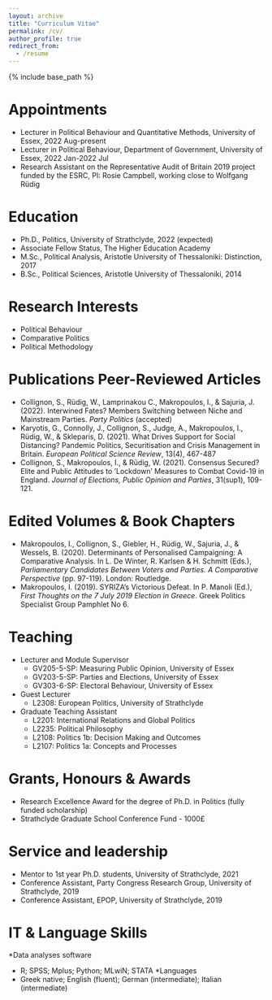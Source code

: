 ```yaml
---
layout: archive
title: "Curriculum Vitae"
permalink: /cv/
author_profile: true
redirect_from:
  - /resume
---
```


{% include base_path %}


Appointments
======
* Lecturer in Political Behaviour and Quantitative Methods, University of Essex, 2022 Aug-present
* Lecturer in Political Behaviour, Department of Government, University of Essex, 2022 Jan-2022 Jul
* Research Assistant on the Representative Audit of Britain 2019 project funded by the ESRC, PI: Rosie Campbell, working close to Wolfgang Rüdig
  
Education
======
* Ph.D., Politics, University of Strathclyde, 2022 (expected)
* Associate Fellow Status, The Higher Education Academy
* M.Sc., Political Analysis, Aristotle University of Thessaloniki: Distinction, 2017
* B.Sc., Political Sciences, Aristotle University of Thessaloniki, 2014

  
Research Interests
======
* Political Behaviour
* Comparative Politics
* Political Methodology

Publications Peer-Reviewed Articles
======
* Collignon, S., Rüdig, W., Lamprinakou C., Makropoulos, I., & Sajuria, J. (2022). Interwined Fates? Members Switching between Niche and Mainstream Parties. *Party Politics* (accepted)
* Karyotis, G., Connolly, J., Collignon, S., Judge, A., Makropoulos, I., Rüdig, W., & Skleparis, D. (2021). What Drives Support for Social Distancing? Pandemic Politics, Securitisation and Crisis Management in Britain. *European Political Science Review*, 13(4), 467-487
* Collignon, S., Makropoulos, I., & Rüdig, W. (2021). Consensus Secured? Elite and Public Attitudes to ’Lockdown’ Measures to Combat Covid-19 in England. *Journal of Elections, Public Opinion and Parties*, 31(sup1), 109-121.

Edited Volumes & Book Chapters
======
* Makropoulos, I., Collignon, S., Giebler, H., Rüdig, W., Sajuria, J., & Wessels, B. (2020). Determinants of Personalised Campaigning: A Comparative Analysis. In L. De Winter, R. Karlsen & H. Schmitt (Eds.), *Parliamentary Candidates Between Voters and Parties. A Comparative Perspective* (pp. 97-119). London: Routledge.
* Makropoulos, I. (2019). SYRIZA’s Victorious Defeat. In P. Manoli (Ed.), *First Thoughts on the 7 July 2019 Election in Greece*. Greek Politics Specialist Group Pamphlet No 6.
    
Teaching
======
* Lecturer and Module Supervisor 
  * GV205-5-SP: Measuring Public Opinion, University of Essex
  * GV203-5-SP: Parties and Elections, University of Essex 
  * GV303-6-SP: Electoral Behaviour, University of Essex
* Guest Lecturer
  * L2308: European Politics, University of Strathclyde
* Graduate Teaching Assistant
  * L2201: International Relations and Global Politics
  * L2235: Political Philosophy
  * L2108: Politics 1b: Decision Making and Outcomes
  * L2107: Politics 1a: Concepts and Processes
  
Grants, Honours & Awards
======
* Research Excellence Award for the degree of Ph.D. in Politics (fully funded scholarship)
* Strathclyde Graduate School Conference Fund - 1000£
  
Service and leadership
======
* Mentor to 1st year Ph.D. students, University of Strathclyde, 2021
* Conference Assistant, Party Congress Research Group, University of Strathclyde, 2019
* Conference Assistant, EPOP, University of Strathclyde, 2019

IT & Language Skills
======
*Data analyses software
  * R; SPSS; Mplus; Python; MLwiN; STATA
*Languages
  * Greek native; English (fluent); German (intermediate); Italian (intermediate)


